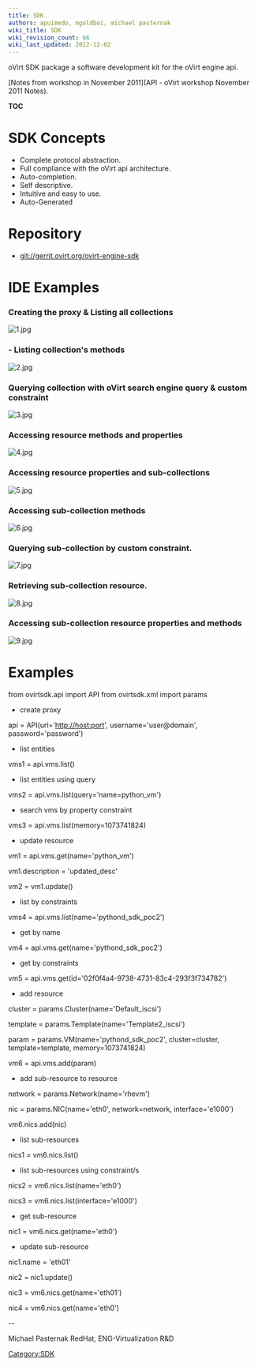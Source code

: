 ```yaml
---
title: SDK
authors: apuimedo, mgoldboi, michael pasternak
wiki_title: SDK
wiki_revision_count: 66
wiki_last_updated: 2012-12-02
---
```


oVirt SDK package a software development kit for the oVirt engine api.

[Notes from workshop in November 2011](API - oVirt workshop November 2011 Notes).

__TOC__

# SDK Concepts

*   Complete protocol abstraction.
*   Full compliance with the oVirt api architecture.
*   Auto-completion.
*   Self descriptive.
*   Intuitive and easy to use.
*   Auto-Generated

# Repository

*   <git://gerrit.ovirt.org/ovirt-engine-sdk>

# IDE Examples

### Creating the proxy & Listing all collections

![](1.jpg "1.jpg")

### - Listing collection's methods

![](2.jpg "2.jpg")

### Querying collection with oVirt search engine query & custom constraint

![](3.jpg "3.jpg")

### Accessing resource methods and properties

![](4.jpg "4.jpg")

### Accessing resource properties and sub-collections

![](5.jpg "5.jpg")

### Accessing sub-collection methods

![](6.jpg "6.jpg")

### Querying sub-collection by custom constraint.

![](7.jpg "7.jpg")

### Retrieving sub-collection resource.

![](8.jpg "8.jpg")

### Accessing sub-collection resource properties and methods

![](9.jpg "9.jpg")

# Examples

from ovirtsdk.api import API from ovirtsdk.xml import params

*   create proxy

api = API(url='[http://host:port](http://host:port)', username='user@domain', password='password')

*   list entities

vms1 = api.vms.list()

*   list entities using query

vms2 = api.vms.list(query='name=python_vm')

*   search vms by property constraint

vms3 = api.vms.list(memory=1073741824)

*   update resource

vm1 = api.vms.get(name='python_vm')

vm1.description = 'updated_desc'

vm2 = vm1.update()

*   list by constraints

vms4 = api.vms.list(name='pythond_sdk_poc2')

*   get by name

vm4 = api.vms.get(name='pythond_sdk_poc2')

*   get by constraints

vm5 = api.vms.get(id='02f0f4a4-9738-4731-83c4-293f3f734782')

*   add resource

cluster = params.Cluster(name='Default_iscsi')

template = params.Template(name='Template2_iscsi')

param = params.VM(name='pythond_sdk_poc2', cluster=cluster, template=template, memory=1073741824)

vm6 = api.vms.add(param)

*   add sub-resource to resource

network = params.Network(name='rhevm')

nic = params.NIC(name='eth0', network=network, interface='e1000')

vm6.nics.add(nic)

*   list sub-resources

nics1 = vm6.nics.list()

*   list sub-resources using constraint/s

nics2 = vm6.nics.list(name='eth0')

nics3 = vm6.nics.list(interface='e1000')

*   get sub-resource

nic1 = vm6.nics.get(name='eth0')

*   update sub-resource

nic1.name = 'eth01'

nic2 = nic1.update()

nic3 = vm6.nics.get(name='eth01')

nic4 = vm6.nics.get(name='eth0')

--

Michael Pasternak RedHat, ENG-Virtualization R&D

<Category:SDK>
